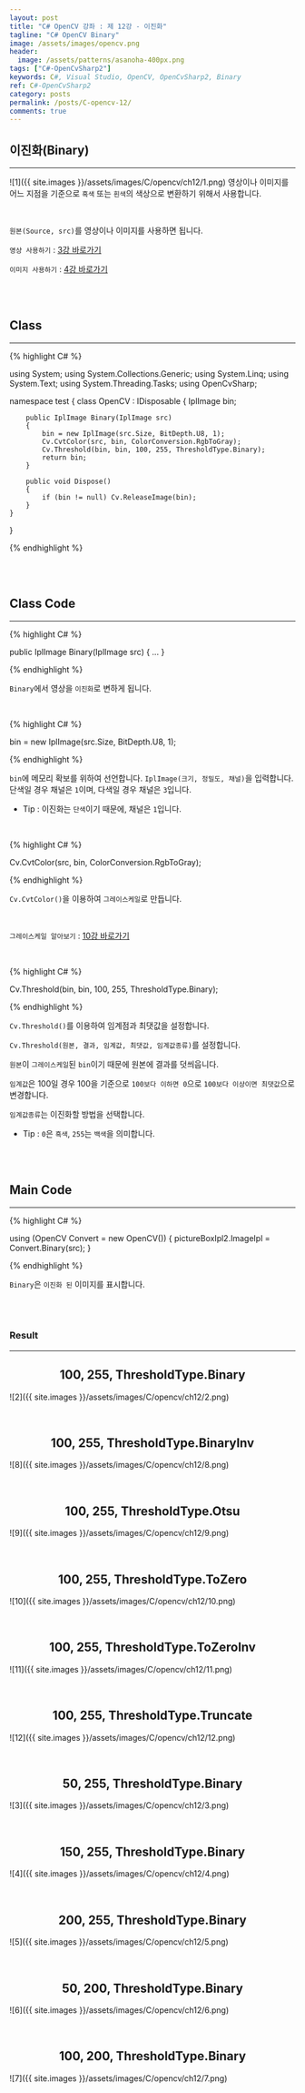 ```yaml
---
layout: post
title: "C# OpenCV 강좌 : 제 12강 - 이진화"
tagline: "C# OpenCV Binary"
image: /assets/images/opencv.png
header:
  image: /assets/patterns/asanoha-400px.png
tags: ["C#-OpenCvSharp2"]
keywords: C#, Visual Studio, OpenCV, OpenCvSharp2, Binary
ref: C#-OpenCvSharp2
category: posts
permalink: /posts/C-opencv-12/
comments: true
---
```


## 이진화(Binary) ##
----------

![1]({{ site.images }}/assets/images/C/opencv/ch12/1.png)
영상이나 이미지를 어느 지점을 기준으로 `흑색` 또는 `흰색`의 색상으로 변환하기 위해서 사용합니다.

<br>    

`원본(Source, src)`를 영상이나 이미지를 사용하면 됩니다.

`영상 사용하기` : [3강 바로가기][3강]

`이미지 사용하기` : [4강 바로가기][4강]

<br>
<br>

## Class ##
----------

{% highlight C# %}

using System;
using System.Collections.Generic;
using System.Linq;
using System.Text;
using System.Threading.Tasks;
using OpenCvSharp;

namespace test
{
    class OpenCV : IDisposable
    {
        IplImage bin;
            
        public IplImage Binary(IplImage src)
        {
            bin = new IplImage(src.Size, BitDepth.U8, 1);
            Cv.CvtColor(src, bin, ColorConversion.RgbToGray);
            Cv.Threshold(bin, bin, 100, 255, ThresholdType.Binary);
            return bin;
        }
            
        public void Dispose()
        {
            if (bin != null) Cv.ReleaseImage(bin);
        }
    }
}

{% endhighlight %}

<br>
<br>

## Class Code ##
----------

{% highlight C# %}

public IplImage Binary(IplImage src)
{
    ...
}

{% endhighlight %}

`Binary`에서 영상을 `이진화`로 변하게 됩니다.

<br>

{% highlight C# %}

bin = new IplImage(src.Size, BitDepth.U8, 1);

{% endhighlight %}

`bin`에 메모리 확보를 위하여 선언합니다. `IplImage(크기, 정밀도, 채널)`을 입력합니다. 단색일 경우 채널은 `1`이며, 다색일 경우 채널은 `3`입니다.

* Tip : 이진화는 `단색`이기 때문에, 채널은 `1`입니다.

<br>

{% highlight C# %}

 Cv.CvtColor(src, bin, ColorConversion.RgbToGray);

{% endhighlight %}

`Cv.CvtColor()`을 이용하여 `그레이스케일`로 만듭니다.

<br>

`그레이스케일 알아보기` : [10강 바로가기][10강]

<br>

{% highlight C# %}

Cv.Threshold(bin, bin, 100, 255, ThresholdType.Binary);

{% endhighlight %}

`Cv.Threshold()`를 이용하여 임계점과 최댓값을 설정합니다.

`Cv.Threshold(원본, 결과, 임계값, 최댓값, 임계값종류)`를 설정합니다.

`원본`이 `그레이스케일`된 `bin`이기 때문에 원본에  결과를 덧씌웁니다.

`임계값`은 100일 경우 100을 기준으로 `100보다 이하면 0`으로 `100보다 이상이면 최댓값`으로 변경합니다.

`임계값종류`는 이진화할 방법을 선택합니다.

* Tip : `0`은 `흑색`, `255`는 `백색`을 의미합니다.

<br>
<br>

## Main Code ##
----------

{% highlight C# %}

using (OpenCV Convert = new OpenCV())
{
    pictureBoxIpl2.ImageIpl = Convert.Binary(src);
}

{% endhighlight %}

`Binary`은 `이진화 된` 이미지를 표시합니다.

<br>
<br>

### Result ###
----------

## <center>100, 255, ThresholdType.Binary</center> ##
![2]({{ site.images }}/assets/images/C/opencv/ch12/2.png)

<br>

## <center>100, 255, ThresholdType.BinaryInv</center> ##
![8]({{ site.images }}/assets/images/C/opencv/ch12/8.png)

<br>

## <center>100, 255, ThresholdType.Otsu</center> ##
![9]({{ site.images }}/assets/images/C/opencv/ch12/9.png)

<br>

## <center>100, 255, ThresholdType.ToZero</center> ##
![10]({{ site.images }}/assets/images/C/opencv/ch12/10.png)

<br>

## <center>100, 255, ThresholdType.ToZeroInv</center> ##
![11]({{ site.images }}/assets/images/C/opencv/ch12/11.png)

<br>

## <center>100, 255, ThresholdType.Truncate</center> ##
![12]({{ site.images }}/assets/images/C/opencv/ch12/12.png)

<br>

## <center>50, 255, ThresholdType.Binary</center> ##
![3]({{ site.images }}/assets/images/C/opencv/ch12/3.png)

<br>

## <center>150, 255, ThresholdType.Binary</center> ##
![4]({{ site.images }}/assets/images/C/opencv/ch12/4.png)

<br>

## <center>200, 255, ThresholdType.Binary</center> ##
![5]({{ site.images }}/assets/images/C/opencv/ch12/5.png)

<br>

## <center>50, 200, ThresholdType.Binary</center> ##
![6]({{ site.images }}/assets/images/C/opencv/ch12/6.png)

<br>

## <center>100, 200, ThresholdType.Binary</center> ##
![7]({{ site.images }}/assets/images/C/opencv/ch12/7.png)


[3강]: https://076923.github.io/posts/C-opencv-3/
[4강]: https://076923.github.io/posts/C-opencv-4/
[10강]: https://076923.github.io/posts/C-opencv-10/
